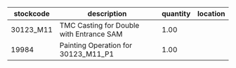 |stockcode|description|quantity|location|
|---------|-----------|--------|--------|
|30123_M11|TMC Casting for Double with Entrance SAM|1.00||
|19984|Painting Operation for 30123_M11_P1|1.00||
